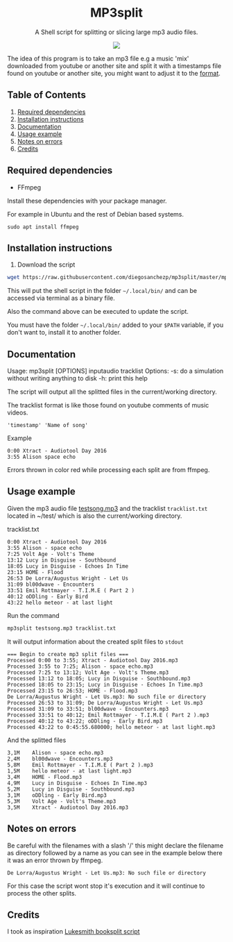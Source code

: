 <h1 align="center">MP3split</h1>
<p align="center">A Shell script for splitting or slicing large mp3 audio files.</p>
<p align="center">
  <img src="https://diegosanchezp.github.io/blog/mp3split/mp3splitBanner.png">
</p>

The idea of this program is to take an mp3 file e.g a music 'mix' downloaded from youtube or another site and split it with a timestamps file found on youtube or another site, you might want to adjust it to the [format](#documentation).

## Table of Contents

1. [Required dependencies](#required-dependencies)
2. [Installation instructions](#installation-instructions)
3. [Documentation](#documentation)
4. [Usage example](#usage-example)
5. [Notes on errors](#notes-on-errors)
6. [Credits](#credits)

## Required dependencies <a name="required-dependencies"></a>
- FFmpeg

Install these dependencies with your package manager.

For example in Ubuntu and the rest of Debian based systems.

`sudo apt install ffmpeg`

## Installation instructions <a name="installation-instructions"></a>

1. Download the script  

```bash
wget https://raw.githubusercontent.com/diegosanchezp/mp3split/master/mp3split.sh -O ~/.local/bin/mp3split && chmod 755 ~/.local/bin/mp3split
```

This will put the shell script in the folder `~/.local/bin/` and can be accessed via terminal as a binary file.

Also the command above can be executed to update the script.

You must have the folder `~/.local/bin/` added to your `$PATH` variable, if you don't want to, install it to another folder.

## Documentation <a name="documentation"></a>
Usage:
	mp3split [OPTIONS] inputaudio tracklist
Options: 
	-s: do a simulation without writing anything to disk
  -h: print this help

The script will output all the splitted files in the current/working directory.   

The tracklist format is like those found on youtube comments of music videos.

```
'timestamp' 'Name of song'
```

Example

```
0:00 Xtract - Audiotool Day 2016
3:55 Alison space echo
```

Errors thrown in color red while processing each split are from ffmpeg.

## Usage example <a name="usage-example"></a>

Given the mp3 audio file [testsong.mp3](https://www.youtube.com/watch?v=WI4-HUn8dFc&list=PLayHeJP999S8bNQdUlOW87u5j3HxuE8in) and the tracklist `tracklist.txt` located in ~/test/ which is also the current/working directory.

tracklist.txt

```
0:00 Xtract - Audiotool Day 2016
3:55 Alison - space echo
7:25 Volt Age - Volt's Theme 
13:12 Lucy in Disguise - Southbound 
18:05 Lucy in Disguise - Echoes In Time
23:15 HOME - Flood
26:53 De Lorra/Augustus Wright - Let Us 
31:09 bl00dwave - Encounters
33:51 Emil Rottmayer - T.I.M.E ( Part 2 )
40:12 oDDling - Early Bird
43:22 hello meteor - at last light
```

Run the command 
```bash
mp3split testsong.mp3 tracklist.txt
```

It will output information about the created split files to `stdout`

```
=== Begin to create mp3 split files ===
Processed 0:00 to 3:55; Xtract - Audiotool Day 2016.mp3
Processed 3:55 to 7:25; Alison - space echo.mp3
Processed 7:25 to 13:12; Volt Age - Volt's Theme.mp3
Processed 13:12 to 18:05; Lucy in Disguise - Southbound.mp3
Processed 18:05 to 23:15; Lucy in Disguise - Echoes In Time.mp3
Processed 23:15 to 26:53; HOME - Flood.mp3
De Lorra/Augustus Wright - Let Us.mp3: No such file or directory
Processed 26:53 to 31:09; De Lorra/Augustus Wright - Let Us.mp3
Processed 31:09 to 33:51; bl00dwave - Encounters.mp3
Processed 33:51 to 40:12; Emil Rottmayer - T.I.M.E ( Part 2 ).mp3
Processed 40:12 to 43:22; oDDling - Early Bird.mp3
Processed 43:22 to 0:45:55.680000; hello meteor - at last light.mp3
```

And the splitted files 

```
3,1M	Alison - space echo.mp3
2,4M	bl00dwave - Encounters.mp3
5,8M	Emil Rottmayer - T.I.M.E ( Part 2 ).mp3
1,5M	hello meteor - at last light.mp3
3,4M	HOME - Flood.mp3
4,9M	Lucy in Disguise - Echoes In Time.mp3
5,2M	Lucy in Disguise - Southbound.mp3
3,1M	oDDling - Early Bird.mp3
5,3M	Volt Age - Volt's Theme.mp3
3,5M	Xtract - Audiotool Day 2016.mp3
```

## Notes on errors <a name="notes-on-errors"></a>
Be careful with the filenames with a slash '/' this might declare the filename as directory followed by a name as you can see in the example below there it was an error thrown by ffmpeg.

```
De Lorra/Augustus Wright - Let Us.mp3: No such file or directory
```

For this case the script wont stop it's execution and it will continue to process the other splits.

## Credits <a name="credits"></a>

I took as inspiration [Lukesmith booksplit script](https://github.com/LukeSmithxyz/voidrice/blob/master/.local/bin/booksplit)
